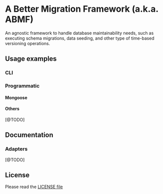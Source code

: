 # A Better Migration Framework (a.k.a. ABMF)


An agnostic framework to handle database maintainability needs, such as executing schema migrations, data seeding, and other type of time-based versioning operations.

## Usage examples

### CLI

### Programmatic

#### Mongoose

#### Others
[@TODO]

## Documentation

### Adapters

[@TODO]

## License

Please read the [LICENSE file](./LICENSE)